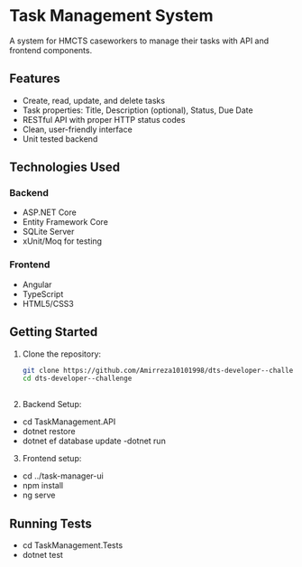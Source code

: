# Task Management System

A system for HMCTS caseworkers to manage their tasks with API and frontend components.

## Features

- Create, read, update, and delete tasks
- Task properties: Title, Description (optional), Status, Due Date
- RESTful API with proper HTTP status codes
- Clean, user-friendly interface
- Unit tested backend

## Technologies Used

### Backend
- ASP.NET Core
- Entity Framework Core
- SQLite Server
- xUnit/Moq for testing

### Frontend
- Angular
- TypeScript
- HTML5/CSS3

## Getting Started

1. Clone the repository:
   ```bash
   git clone https://github.com/Amirreza10101998/dts-developer--challenge.git
   cd dts-developer--challenge
 
2. Backend Setup: 
- cd TaskManagement.API
- dotnet restore
- dotnet ef database update 
 -dotnet run

3. Frontend setup:
 - cd ../task-manager-ui
 - npm install
 - ng serve 

## Running Tests
 - cd TaskManagement.Tests
 - dotnet test
